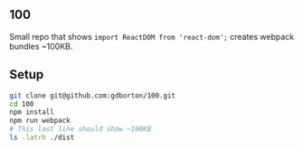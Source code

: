 ## 100

Small repo that shows `import ReactDOM from 'react-dom';` creates webpack bundles ~100KB.

## Setup

```bash
git clone git@github.com:gdborton/100.git
cd 100
npm install
npm run webpack
# This last line should show ~100KB
ls -latrh ./dist
```
